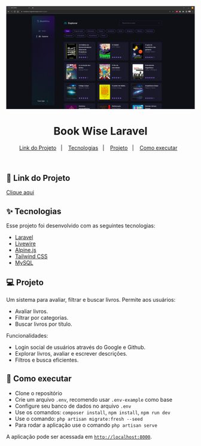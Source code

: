 <img src="https://github.com/tiagoliveira555/book-wise-laravel/blob/main/public/bookwise.png" alt="Logo">

<h1 align="center">Book Wise Laravel</h1>

<p align="center">
  <a href="#-link">Link do Projeto</a>&nbsp;&nbsp;&nbsp;|&nbsp;&nbsp;&nbsp;
  <a href="#-tecnologias">Tecnologias</a>&nbsp;&nbsp;&nbsp;|&nbsp;&nbsp;&nbsp;
  <a href="#-projeto">Projeto</a>&nbsp;&nbsp;&nbsp;|&nbsp;&nbsp;&nbsp;
  <a href="#-como-executar">Como executar</a>&nbsp;&nbsp;&nbsp;
</p>

<br>

## 🔗 Link do Projeto

[Clique aqui](https://bookwise.tiagodeveloper.tech)

## ✨ Tecnologias

Esse projeto foi desenvolvido com as seguintes tecnologias:

- [Laravel](https://laravel.com/)
- [Livewire](https://livewire.laravel.com/)
- [Alpine.js](https://alpinejs.dev/)
- [Tailwind CSS](https://tailwindcss.com/)
- [MySQL](https://www.mysql.com/)

## 💻 Projeto

Um sistema para avaliar, filtrar e buscar livros. Permite aos usuários:

- Avaliar livros.
- Filtrar por categorias.
- Buscar livros por título.

Funcionalidades:

- Login social de usuários através do Google e Github.
- Explorar livros, avaliar e escrever descrições.
- Filtros e busca eficientes.

## 🚀 Como executar

- Clone o repositório
- Crie um arquivo `.env`, recomendo usar `.env-example` como base
- Configure seu banco de dados no arquivo `.env`
- Use os comandos: `composer install`, `npm install`, `npm run dev`
- Use o comando: `php artisan migrate:fresh --seed`
- Para rodar a aplicação use o comando `php artisan serve`

A aplicação pode ser acessada em [`http://localhost:8000`](http://localhost:8000).
